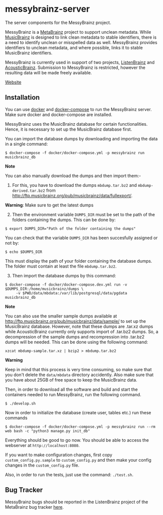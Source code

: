 messybrainz-server
==================

The server components for the MessyBrainz project.

MessyBrainz is a [MetaBrainz](https://metabrainz.org) project to support unclean metadata. While
[MusicBrainz](https://musicbrainz.org) is designed to link clean metadata to stable identifiers,
there is a need to identify unclean or misspelled data as well. MessyBrainz provides identifiers to
unclean metadata, and where possible, links it to stable MusicBrainz identifiers.

MessyBrainz is currently used in support of two projects, [ListenBrainz](https://listenbrainz.org)
and [AcousticBrainz](https://acousticbrainz.org). Submission to MessyBrainz is restricted, however
the resulting data will be made freely available.

[Website](https://messybrainz.org)

## Installation

You can use [docker](https://www.docker.com/) and [docker-compose](https://docs.docker.com/compose/)
to run the MessyBrainz server. Make sure docker and docker-compose are installed.

MessyBrainz uses the MusicBrainz database for certain functionalities. Hence, it is necessary
to set up the MusicBrainz database first.

You can import the database dumps by downloading and importing the data in
a single command:

    $ docker-compose -f docker/docker-compose.yml -p messybrainz run musicbrainz_db

**Note**

You can also manually download the dumps and then import them:-

1. For this, you have to download the dumps ``mbdump.tar.bz2`` and ``mbdump-derived.tar.bz2``
from http://ftp.musicbrainz.org/pub/musicbrainz/data/fullexport/.

**Warning**: Make sure to get the latest dumps

2. Then the environment variable ``DUMPS_DIR`` must be set to the path of the
folders containing the dumps. This can be done by:

```
$ export DUMPS_DIR="Path of the folder containing the dumps"
```

You can check that the variable ``DUMPS_DIR`` has been succesfully assigned or not by:

```
$ echo $DUMPS_DIR
```

This must display the path of your folder containing the database dumps. The folder must contain at least the file    ``mbdump.tar.bz2``.

3. Then import the database dumps by this command:

```
$ docker-compose -f docker/docker-compose.dev.yml run -v $DUMPS_DIR:/home/musicbrainz/dumps \
     -v $PWD/data/mbdata:/var/lib/postgresql/data/pgdata musicbrainz_db
```

**Note**

You can also use the smaller sample dumps available at http://ftp.musicbrainz.org/pub/musicbrainz/data/sample/
to set up the MusicBrainz database. However, note that these dumps are .tar.xz
dumps while AcousticBrainz currently only supports import of .tar.bz2 dumps.
So, a decompression of the sample dumps and recompression into .tar.bz2 dumps
will be needed. This can be done using the following command:

    xzcat mbdump-sample.tar.xz | bzip2 > mbdump.tar.bz2

**Warning**

Keep in mind that this process is very time consuming, so make sure that you don't delete the ``data/mbdata`` directory accidently. Also make sure that you have about 25GB of free space to keep the MusicBrainz data.


Then, in order to download all the software and build and start the containers needed to run
MessyBrainz, run the following command.

    $ ./develop.sh

Now in order to initialize the database (create user, tables etc.) run these commands

    $ docker-compose -f docker/docker-compose.yml -p messybrainz run --rm web bash -c "python3 manage.py init_db"

Everything should be good to go now. You should be able to access the webserver at `http://localhost:8080`.

If you want to make configuration changes, first copy `custom_config.py.sample` to `custom_config.py`
and then make your config changes in the `custom_config.py` file.

Also, in order to run the tests, just use the command: `./test.sh`.

## Bug Tracker

MessyBrainz bugs should be reported in the ListenBrainz project of the MetaBrainz bug tracker
[here](https://tickets.metabrainz.org).
